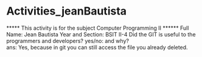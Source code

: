 # Activities_jeanBautista
 ***** This activity is for the subject Computer Programming II ******
     Full Name:  Jean Bautista
     Year and Section: BSIT II-4
     Did the GIT is useful to the programmers and developers? yes/no: and why?     
     ans: Yes, because in git you can still access the file you already deleted.
